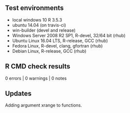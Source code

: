 ## Test environments
* local windows 10 R 3.5.3
* ubuntu 14.04 (on travis-ci)
* win-builder (devel and release)
* Windows Server 2008 R2 SP1, R-devel, 32/64 bit (rhub)
* Ubuntu Linux 16.04 LTS, R-release, GCC (rhub)
* Fedora Linux, R-devel, clang, gfortran (rhub)
* Debian Linux, R-release, GCC (rhub)

## R CMD check results

0 errors | 0 warnings | 0 notes

## Updates
Adding argument xrange to functions.
